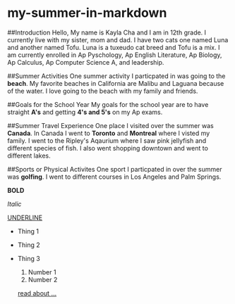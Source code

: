 # my-summer-in-markdown

##Introduction
Hello, My name is Kayla Cha and I am in 12th grade. I currently live with my sister, mom and dad. I have two cats one named Luna and another named Tofu. Luna is a tuxeudo cat breed and Tofu is a mix. I am currently enrolled in Ap Pyschology, Ap English Literature, Ap Biology, Ap Calculus, Ap Computer Science A, and leadership. 

##Summer Activities
One summer activity I particpated in was going to the **beach**. My favorite beaches in California are Malibu and Laguana because of the water. I love going to the beach with my family and friends. 

##Goals for the School Year
My goals for the school year are to have straight **A's** and getting **4's and 5's** on my Ap exams. 

##Summer Travel Experience
One place I visited over the summer was **Canada**. In Canada I went to **Toronto** and **Montreal** where I visted my family. I went to the Ripley's Aqaurium where I saw pink jellyfish and different species of fish. I also went shopping downtown and went to different lakes.

##Sports or Physical Activites
One sport I particpated in over the summer was **golfing**. I went to different courses in Los Angeles and Palm Springs.

**BOLD**

*Italic*

<u>UNDERLINE</u>

- Thing 1
- Thing 2
- Thing 3

  1. Number 1
  2. Number 2
 
  [read about ...](https://www.wikipedia.org/)

  ![]()
